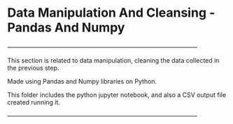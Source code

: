 # Data Manipulation And Cleansing - Pandas And Numpy

———————————————————————————————
  
This section is related to data manipulation, cleaning the data collected in the previous step. 
  
Made using Pandas and Numpy libraries on Python.

This folder includes the python jupyter notebook, and also a CSV output file created running it.
  
  ———————————————————————————————
